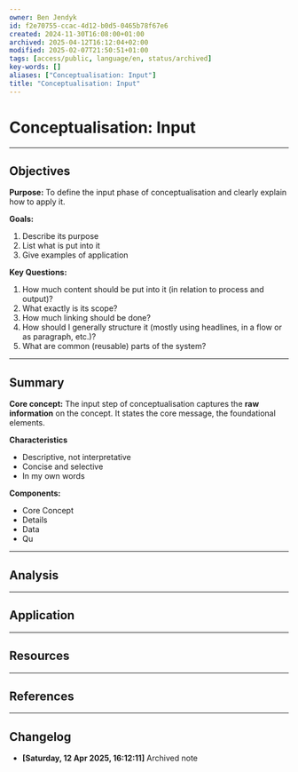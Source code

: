 ```yaml
---
owner: Ben Jendyk
id: f2e70755-ccac-4d12-b0d5-0465b78f67e6
created: 2024-11-30T16:08:00+01:00
archived: 2025-04-12T16:12:04+02:00
modified: 2025-02-07T21:50:51+01:00
tags: [access/public, language/en, status/archived]
key-words: []
aliases: ["Conceptualisation: Input"]
title: "Conceptualisation: Input"
---
```


# Conceptualisation: Input

---

## Objectives

**Purpose:** To define the input phase of conceptualisation and clearly explain how to apply it.

**Goals:**
1. Describe its purpose
2. List what is put into it
3. Give examples of application

**Key Questions:**
1. How much content should be put into it (in relation to process and output)?
2. What exactly is its scope?
3. How much linking should be done?
4. How should I generally structure it (mostly using headlines, in a flow or as paragraph, etc.)?
5. What are common (reusable) parts of the system?

---

## Summary

**Core concept:** The input step of conceptualisation captures the **raw information** on the concept. It states the core message, the foundational elements.

**Characteristics**
- Descriptive, not interpretative
- Concise and selective
- In my own words

**Components:**
- Core Concept
- Details
- Data
- Qu

---

## Analysis

---

## Application

---

## Resources

---

## References


---

## Changelog 

- **[Saturday, 12 Apr 2025, 16:12:11]** Archived note